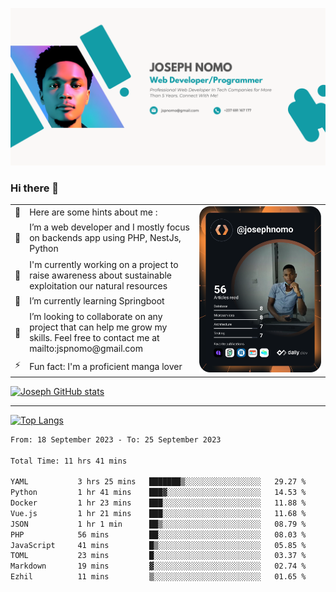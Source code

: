 ![Banner of my profile!](/Joseph_NOMO_NEW.png "Banner")

### Hi there 👋

<!--- | --  | 👋  | Here are some hints about me :                                                                                                 | <td rowspan=6><img src="/devcard.svg" width="400" alt="Joseph NOMO's Dev Card"/></td> |
| --- | --- | ------------------------------------------------------------------------------------------------------------------------------ | ------------------------------------------------------------------------------------- |
| --  | 🔭  | I’m a web developer and I mostly focus on backends app using PHP, NestJs, Python                                               |
| --  | 🦁  | I'm currently working on a project to raise awareness about sustainable exploitation our natural resources                     |
| --  | 🌱  | I’m currently learning Springboot                                                                                              |
| --  | 👯  | I’m looking to collaborate on any project that can help me grow my skills. Feel free to contact me at mailto:jspnomo@gmail.com |
| --  | ⚡  | Fun fact: I'm a proficient manga lover                                                                                         |
--->

<table>
    <tr>
        <td width="1%">👋</td>
        <td width="55%">Here are some hints about me :</td>
        <td rowspan=6 width="44%"><img src="/devcard.svg" width="400" alt="Joseph NOMO's Dev Card"/></td>
    </tr>
    <tr>
        <td>🔭</td>
        <td>I’m a web developer and I mostly focus on backends app using PHP, NestJs, Python</td>
    </tr>
    <tr>
        <td>🦁</td>
        <td>I'm currently working on a project to raise awareness about sustainable exploitation our natural resources</td>
    </tr>
    <tr>
        <td>🌱</td>
        <td>I’m currently learning Springboot</td>
    </tr>
    <tr>
        <td>👯</td>
        <td>I’m looking to collaborate on any project that can help me grow my skills. Feel free to contact me at mailto:jspnomo@gmail.com</td>
    </tr>
    <tr>
        <td>⚡</td>
        <td>Fun fact: I'm a proficient manga lover</td>
    </tr>

</table>

[![Joseph GitHub stats](https://github-readme-stats-seven-sigma-53.vercel.app/api?username=Jspascal)](https://github.com/Jspascal/github-readme-stats)

---

[![Top Langs](https://github-readme-stats-seven-sigma-53.vercel.app/api/top-langs/?username=Jspascal&layout=compact)](https://github.com/Jspascal/github-readme-stats)

<!--START_SECTION:waka-->

```txt
From: 18 September 2023 - To: 25 September 2023

Total Time: 11 hrs 41 mins

YAML           3 hrs 25 mins   ███████▒░░░░░░░░░░░░░░░░░   29.27 %
Python         1 hr 41 mins    ███▓░░░░░░░░░░░░░░░░░░░░░   14.53 %
Docker         1 hr 23 mins    ███░░░░░░░░░░░░░░░░░░░░░░   11.88 %
Vue.js         1 hr 21 mins    ███░░░░░░░░░░░░░░░░░░░░░░   11.68 %
JSON           1 hr 1 min      ██▒░░░░░░░░░░░░░░░░░░░░░░   08.79 %
PHP            56 mins         ██░░░░░░░░░░░░░░░░░░░░░░░   08.03 %
JavaScript     41 mins         █▒░░░░░░░░░░░░░░░░░░░░░░░   05.85 %
TOML           23 mins         █░░░░░░░░░░░░░░░░░░░░░░░░   03.37 %
Markdown       19 mins         ▓░░░░░░░░░░░░░░░░░░░░░░░░   02.74 %
Ezhil          11 mins         ▒░░░░░░░░░░░░░░░░░░░░░░░░   01.65 %
```

<!--END_SECTION:waka-->
